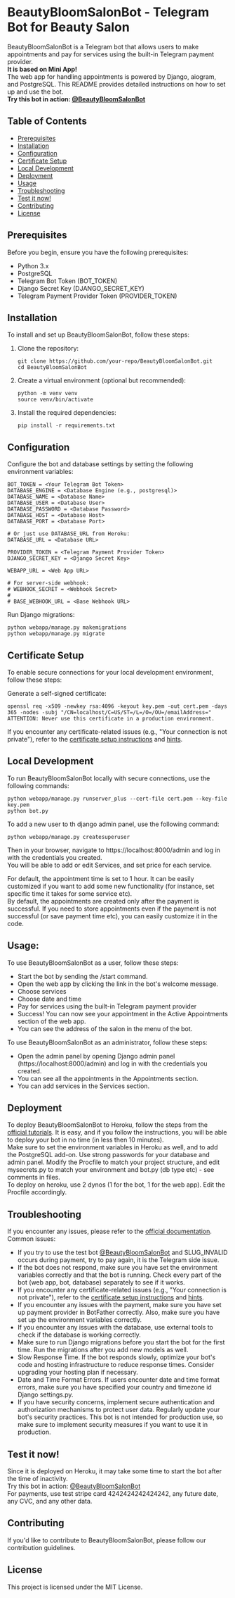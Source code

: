 # BeautyBloomSalonBot - Telegram Bot for Beauty Salon

BeautyBloomSalonBot is a Telegram bot that allows users to make appointments and pay for services using the built-in Telegram payment provider.  
**It is based on Mini App!**  
The web app for handling appointments is powered by Django, aiogram, and PostgreSQL. This README provides detailed instructions on how to set up and use the bot.  
**Try this bot in action: [@BeautyBloomSalonBot](https://t.me/BeautyBloomSalonBot)**

## Table of Contents
- [Prerequisites](#prerequisites)
- [Installation](#installation)
- [Configuration](#configuration)
- [Certificate Setup](#certificate-setup)
- [Local Development](#local-development)
- [Deployment](#deployment)
- [Usage](#usage)
- [Troubleshooting](#troubleshooting)
- [Test it now!](#test-it-now)
- [Contributing](#contributing)
- [License](#license)

## Prerequisites

Before you begin, ensure you have the following prerequisites:
- Python 3.x
- PostgreSQL
- Telegram Bot Token (BOT_TOKEN)
- Django Secret Key (DJANGO_SECRET_KEY)
- Telegram Payment Provider Token (PROVIDER_TOKEN)

## Installation

To install and set up BeautyBloomSalonBot, follow these steps:

1. Clone the repository:

   ```shell
   git clone https://github.com/your-repo/BeautyBloomSalonBot.git
   cd BeautyBloomSalonBot
2. Create a virtual environment (optional but recommended):

    ```shell
    python -m venv venv
    source venv/bin/activate
    ```

3. Install the required dependencies:
    ```shell
    pip install -r requirements.txt
    ```

## Configuration
Configure the bot and database settings by setting the following environment variables:

```shell
BOT_TOKEN = <Your Telegram Bot Token>
DATABASE_ENGINE = <Database Engine (e.g., postgresql)>
DATABASE_NAME = <Database Name>
DATABASE_USER = <Database User>
DATABASE_PASSWORD = <Database Password>
DATABASE_HOST = <Database Host>
DATABASE_PORT = <Database Port>

# Or just use DATABASE_URL from Heroku:
DATABASE_URL = <Database URL>

PROVIDER_TOKEN = <Telegram Payment Provider Token>
DJANGO_SECRET_KEY = <Django Secret Key>

WEBAPP_URL = <Web App URL>

# For server-side webhook:
# WEBHOOK_SECRET = <Webhook Secret>
#
# BASE_WEBHOOK_URL = <Base Webhook URL>
```

Run Django migrations:

```shell
python webapp/manage.py makemigrations
python webapp/manage.py migrate
```

## Certificate Setup
To enable secure connections for your local development environment, follow these steps:

Generate a self-signed certificate:

```shell
openssl req -x509 -newkey rsa:4096 -keyout key.pem -out cert.pem -days 365 -nodes -subj "/CN=localhost/C=US/ST=/L=/O=/OU=/emailAddress="
ATTENTION: Never use this certificate in a production environment.
```
If you encounter any certificate-related issues (e.g., "Your connection is not private"), refer to the [certificate setup instructions](https://core.telegram.org/bots/self-signed) and [hints](https://docs.ton.org/develop/dapps/telegram-apps/app-examples#hints).

## Local Development
To run BeautyBloomSalonBot locally with secure connections, use the following commands:

```shell
python webapp/manage.py runserver_plus --cert-file cert.pem --key-file key.pem
python bot.py
```

To add a new user to th django admin panel, use the following command:

```shell
python webapp/manage.py createsuperuser
```

Then in your browser, navigate to https://localhost:8000/admin and log in with the credentials you created.  
You will be able to add or edit Services, and set price for each service.

For default, the appointment time is set to 1 hour. It can be easily customized if you want to add some new functionality (for instance, set specific time it takes for some service etc).  
By default, the appointments are created only after the payment is successful. If you need to store appointments even if the payment is not successful (or save payment time etc), you can easily customize it in the code.

## Usage:
To use BeautyBloomSalonBot as a user, follow these steps:
- Start the bot by sending the /start command.
- Open the web app by clicking the link in the bot's welcome message.
- Choose services
- Choose date and time
- Pay for services using the built-in Telegram payment provider
- Success! You can now see your appointment in the Active Appointments section of the web app.
- You can see the address of the salon in the menu of the bot.

To use BeautyBloomSalonBot as an administrator, follow these steps:
- Open the admin panel by opening Django admin panel (https://localhost:8000/admin) and log in with the credentials you created.
- You can see all the appointments in the Appointments section.
- You can add services in the Services section.


## Deployment
To deploy BeautyBloomSalonBot to Heroku, follow the steps from the [official tutorials](https://devcenter.heroku.com/categories/python-support). It is easy, and if you follow the instructions, you will be able to deploy your bot in no time (in less then 10 minutes).  
Make sure to set the environment variables in Heroku as well, and to add the PostgreSQL add-on. Use strong passwords for your database and admin panel.
Modify the Procfile to match your project structure, and edit mysecrets.py to match your environment and bot.py (db type etc) - see comments in files.  
To deploy on heroku, use 2 dynos (1 for the bot, 1 for the web app). Edit the Procfile accordingly.  

## Troubleshooting
If you encounter any issues, please refer to the [official documentation](https://core.telegram.org/bots).  
Common issues:
- If you try to use the test bot [@BeautyBloomSalonBot](https://t.me/BeautyBloomSalonBot) and SLUG_INVALID occurs during payment, try to pay again, it is the Telegram side issue.  
- If the bot does not respond, make sure you have set the environment variables correctly and that the bot is running. Check every part of the bot (web app, bot, database) separately to see if it works.
- If you encounter any certificate-related issues (e.g., "Your connection is not private"), refer to the [certificate setup instructions](https://core.telegram.org/bots/self-signed) and [hints](https://docs.ton.org/develop/dapps/telegram-apps/app-examples#hints).
- If you encounter any issues with the payment, make sure you have set up payment provider in BotFather correctly. Also, make sure you have set up the environment variables correctly.
- If you encounter any issues with the database, use external tools to check if the database is working correctly. 
- Make sure to run Django migrations before you start the bot for the first time. Run the migrations after you add new models as well.
- Slow Response Time. If the bot responds slowly, optimize your bot's code and hosting infrastructure to reduce response times. Consider upgrading your hosting plan if necessary.
- Date and Time Format Errors. If users encounter date and time format errors, make sure you have specified your country and timezone id Django settings.py.
- If you have security concerns, implement secure authentication and authorization mechanisms to protect user data. Regularly update your bot's security practices. This bot is not intended for production use, so make sure to implement security measures if you want to use it in production.

## Test it now!
Since it is deployed on Heroku, it may take some time to start the bot after the time of inactivity.  
Try this bot in action: [@BeautyBloomSalonBot](https://t.me/BeautyBloomSalonBot)  
For payments, use test stripe card 4242424242424242, any future date, any CVC, and any other data.

## Contributing
If you'd like to contribute to BeautyBloomSalonBot, please follow our contribution guidelines.

## License
This project is licensed under the MIT License.